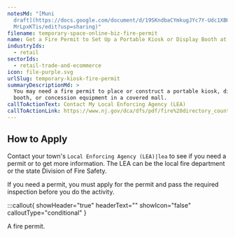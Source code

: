 ```yaml
---
notesMd: "[Muni
  draft](https://docs.google.com/document/d/19SKndbaCYmkugJYc7Y-Udc1XBHhJVBNp3q\
  MrLpxKTis/edit?usp=sharing)"
filename: temporary-space-online-biz-fire-permit
name: Get a Fire Permit to Set Up a Portable Kiosk or Display Booth at a Mall
industryIds:
  - retail
sectorIds:
  - retail-trade-and-ecommerce
icon: file-purple.svg
urlSlug: temporary-kiosk-fire-permit
summaryDescriptionMd: >
  You may need a fire permit to place or construct a portable kiosk, display
  booth, or concession equipment in a covered mall.
callToActionText: Contact My Local Enforcing Agency (LEA)
callToActionLink: https://www.nj.gov/dca/dfs/pdf/fire%20directory_county%20summary/fire_code_enforcement_director.pdf
---
```

## How to Apply

Contact your town's `Local Enforcing Agency (LEA)|lea` to see if you need a permit or to get more information. The LEA can be the local fire department or the state Division of Fire Safety.

If you need a permit, you must apply for the permit and pass the required inspection before you do the activity.

:::callout{ showHeader="true" headerText="" showIcon="false" calloutType="conditional" }

A fire permit.